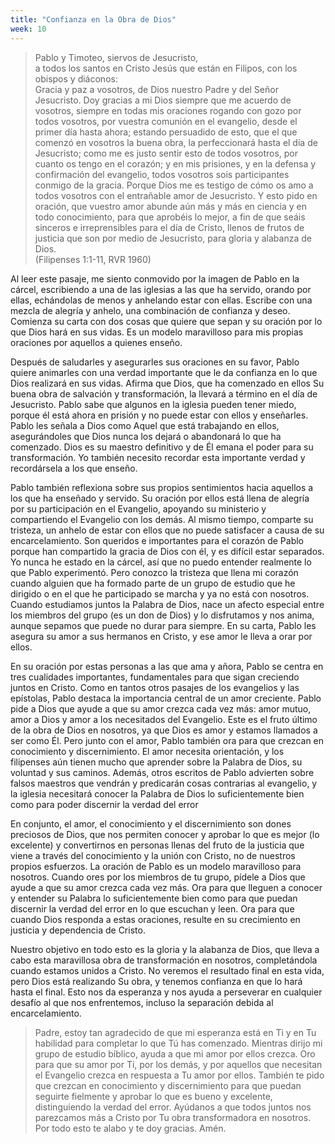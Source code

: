 ```yaml
---
title: "Confianza en la Obra de Dios"
week: 10
---
```


> Pablo y Timoteo, siervos de Jesucristo,\
> a todos los santos en Cristo Jesús que están en Filipos, con los
> obispos y diáconos:\
> Gracia y paz a vosotros, de Dios nuestro Padre y del Señor
> Jesucristo. Doy gracias a mi Dios siempre que me acuerdo de
> vosotros, siempre en todas mis oraciones rogando con gozo por todos
> vosotros, por vuestra comunión en el evangelio, desde el primer día
> hasta ahora; estando persuadido de esto, que el que comenzó en
> vosotros la buena obra, la perfeccionará hasta el día de
> Jesucristo; como me es justo sentir esto de todos vosotros, por cuanto
> os tengo en el corazón; y en mis prisiones, y en la defensa y
> confirmación del evangelio, todos vosotros sois participantes conmigo
> de la gracia. Porque Dios me es testigo de cómo os amo a todos
> vosotros con el entrañable amor de Jesucristo. Y esto pido en oración,
> que vuestro amor abunde aún más y más en ciencia y en todo
> conocimiento, para que aprobéis lo mejor, a fin de que seáis sinceros
> e irreprensibles para el día de Cristo, llenos de frutos de justicia
> que son por medio de Jesucristo, para gloria y alabanza de Dios.\
> (Filipenses 1:1-11, RVR 1960)

Al leer este pasaje, me siento conmovido por la imagen de Pablo en
la cárcel, escribiendo a una de las iglesias a las que ha servido,
orando por ellas, echándolas de menos y anhelando estar con ellas.
Escribe con una mezcla de alegría y anhelo, una combinación de confianza
y deseo. Comienza su carta con dos cosas que quiere que sepan y su
oración por lo que Dios hará en sus vidas. Es un modelo maravilloso para
mis propias oraciones por aquellos a quienes enseño.

Después de saludarles y asegurarles sus oraciones en su favor, Pablo
quiere animarles con una verdad importante que le da confianza en lo que
Dios realizará en sus vidas. Afirma que Dios, que ha comenzado en ellos
Su buena obra de salvación y transformación, la llevará a término en el
día de Jesucristo. Pablo sabe que algunos en la iglesia pueden tener
miedo, porque él está ahora en prisión y no puede estar con ellos y
enseñarles. Pablo les señala a Dios como Aquel que está trabajando en
ellos, asegurándoles que Dios nunca los dejará o abandonará lo que ha
comenzado. Dios es su maestro definitivo y de Él emana el poder para su
transformación. Yo también necesito recordar esta importante verdad y
recordársela a los que enseño.

Pablo también reflexiona sobre sus propios sentimientos hacia aquellos a
los que ha enseñado y servido. Su oración por ellos está llena de
alegría por su participación en el Evangelio, apoyando su ministerio y
compartiendo el Evangelio con los demás. Al mismo tiempo, comparte su
tristeza, un anhelo de estar con ellos que no puede satisfacer a causa
de su encarcelamiento. Son queridos e importantes para el corazón de
Pablo porque han compartido la gracia de Dios con él, y es difícil estar
separados. Yo nunca he estado en la cárcel, así que no puedo entender
realmente lo que Pablo experimentó. Pero conozco la tristeza que llena
mi corazón cuando alguien que ha formado parte de un grupo de estudio
que he dirigido o en el que he participado se marcha y ya no está con
nosotros. Cuando estudiamos juntos la Palabra de Dios, nace un afecto
especial entre los miembros del grupo (es un don de Dios) y lo
disfrutamos y nos anima, aunque sepamos que puede no durar para siempre.
En su carta, Pablo les asegura su amor a sus hermanos en Cristo, y ese
amor le lleva a orar por ellos.

En su oración por estas personas a las que ama y añora, Pablo se centra
en tres cualidades importantes, fundamentales para que sigan creciendo
juntos en Cristo. Como en tantos otros pasajes de los evangelios y las
epístolas, Pablo destaca la importancia central de un amor creciente.
Pablo pide a Dios que ayude a que su amor crezca cada vez más: amor
mutuo, amor a Dios y amor a los necesitados del Evangelio. Este es el
fruto último de la obra de Dios en nosotros, ya que Dios es amor y
estamos llamados a ser como Él. Pero junto con el amor, Pablo también
ora para que crezcan en conocimiento y discernimiento. El amor necesita
orientación, y los filipenses aún tienen mucho que aprender sobre la
Palabra de Dios, su voluntad y sus caminos. Además, otros escritos de
Pablo advierten sobre falsos maestros que vendrán y predicarán cosas
contrarias al evangelio, y la iglesia necesitará conocer la Palabra de
Dios lo suficientemente bien como para poder discernir la verdad del
error

En conjunto, el amor, el conocimiento y el discernimiento son dones
preciosos de Dios, que nos permiten conocer y aprobar lo que es mejor
(lo excelente) y convertirnos en personas llenas del fruto de la
justicia que viene a través del conocimiento y la unión con Cristo, no
de nuestros propios esfuerzos. La oración de Pablo es un modelo
maravilloso para nosotros. Cuando ores por los miembros de tu grupo,
pídele a Dios que ayude a que su amor crezca cada vez más. Ora para que
lleguen a conocer y entender su Palabra lo suficientemente bien como
para que puedan discernir la verdad del error en lo que escuchan y leen.
Ora para que cuando Dios responda a estas oraciones, resulte en su
crecimiento en justicia y dependencia de Cristo.

Nuestro objetivo en todo esto es la gloria y la alabanza de Dios, que
lleva a cabo esta maravillosa obra de transformación en nosotros,
completándola cuando estamos unidos a Cristo. No veremos el resultado
final en esta vida, pero Dios está realizando Su obra, y tenemos
confianza en que lo hará hasta el final. Esto nos da esperanza y nos
ayuda a perseverar en cualquier desafío al que nos enfrentemos, incluso
la separación debida al encarcelamiento.

> Padre, estoy tan agradecido de que mi esperanza está en Ti y en Tu
> habilidad para completar lo que Tú has comenzado. Mientras dirijo mi
> grupo de estudio bíblico, ayuda a que mi amor por ellos crezca. Oro
> para que su amor por Ti, por los demás, y por aquellos que necesitan
> el Evangelio crezca en respuesta a Tu amor por ellos. También te pido
> que crezcan en conocimiento y discernimiento para que puedan seguirte
> fielmente y aprobar lo que es bueno y excelente, distinguiendo la
> verdad del error. Ayúdanos a que todos juntos nos parezcamos más a
> Cristo por Tu obra transformadora en nosotros. Por todo esto te alabo
> y te doy gracias. Amén.
